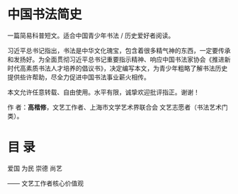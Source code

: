 # 中国书法简史

一篇简易科普短文。适合中国青少年书法 / 历史爱好者阅读。

习近平总书记指出，书法是中华文化瑰宝，包含着很多精气神的东西，一定要传承和发扬好。为全面贯彻习近平总书记重要指示精神、响应中国书法家协会《推进新时代高素质书法人才培养的倡议书》，决定编写本文，为青少年粗略了解书法历史提供些许帮助，尽全力促进中国书法事业薪火相传。

本文允许任意转载、自由使用。水平有限，诚挚欢迎批评指正。谢谢！

作 者：**高楷修**，文艺工作者、上海市文学艺术界联合会 文艺志愿者（书法艺术门类）。

# 目 录

爱国 为民 崇德 尚艺

—— 文艺工作者核心价值观

